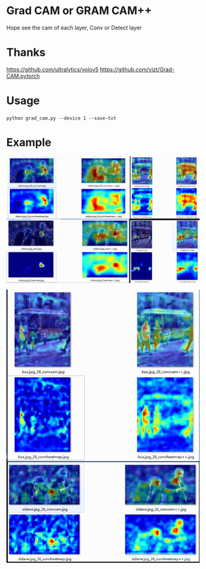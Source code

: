 # Grad CAM or GRAM CAM++

Hope see the cam of each layer, Conv or Detect layer

# Thanks
https://github.com/ultralytics/yolov5
https://github.com/yizt/Grad-CAM.pytorch

# Usage

`python grad_cam.py --device 1 --save-txt`

# Example

![](grad_cam.jpg)

![](grad_cam_2.jpg)